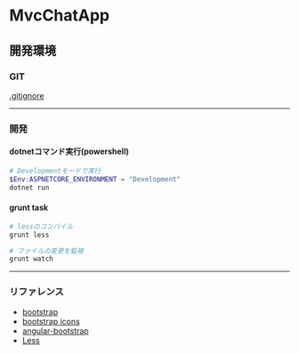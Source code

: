 # MvcChatApp #

## 開発環境 ##
### GIT ###
[.gitignore](https://github.com/github/gitignore/blob/master/VisualStudio.gitignore)

--- 
### 開発
#### dotnetコマンド実行(powershell)
``` powershell
# Developmentモードで実行
$Env:ASPNETCORE_ENVIRONMENT = "Development"
dotnet run
```

#### grunt task
``` powershell
# lessのコンパイル
grunt less

# ファイルの変更を監視
grunt watch
```

---
### リファレンス
- [bootstrap](http://bootstrap3.cyberlab.info/)
- [bootstrap icons](https://www.w3schools.com/icons/bootstrap_icons_glyphicons.asp)
- [angular-bootstrap](https://angular-ui.github.io/bootstrap/)
- [Less](http://www.tohoho-web.com/ex/less.html)